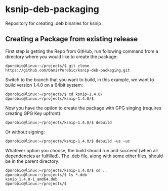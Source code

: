 # ksnip-deb-packaging
Repository for creating .deb binaries for ksnip

## Creating a Package from existing release

First step is getting the Repo from GitHub, run following command from a directory where you would like to create the package:
```
dporobic@linux:~/projects/$ git clone https://github.com/DamirPorobic/ksnip-deb-packaging.git
```

Switch to the branch that you want to build, in this example, we want to build version 1.4.0 on a 64bit system:
```
dporobic@linux:~/projects/$ cd ksnip-1.4.0/
dporobic@linux:~/projects/ksnip-1.4.0/$
```

Now you have the option to create the package with GPG singing (requires creating GPG Key upfront):
```
dporobic@linux:~/projects/ksnip-1.4.0/$ debuild
```
Or without signing:  
```
dporobic@linux:~/projects/ksnip-1.4.0/$ debuild -us -uc
```
Whatever option you choose, the build should run and succeed (when all dependencies ar fulfilled). The .deb file, 
along with some other files, should be in the parent directory:
```
dporobic@linux:~/projects/ksnip-1.4.0/$ cd ..
dporobic@linux:~/projects/$ ls *.deb
ksnip_1.4.0-1_amd64.deb
dporobic@linux:~/projects/$
```
